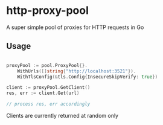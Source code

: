 # http-proxy-pool

A super simple pool of proxies for HTTP requests in Go

## Usage

```go

proxyPool := pool.ProxyPool{}.
	WithUrls([]string{"http://localhost:3521"}).
    WithTlsConfig(&tls.Config{InsecureSkipVerify: true})

client := proxyPool.GetClient()
res, err := client.Get(url)

// process res, err accordingly
```

Clients are currently returned at random only
